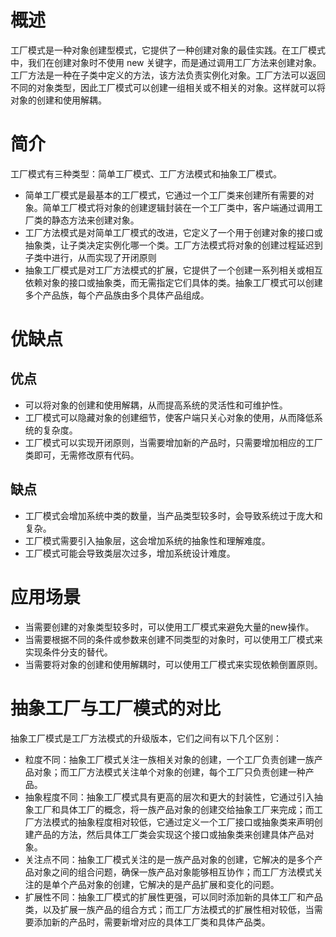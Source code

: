 # 概述
工厂模式是一种对象创建型模式，它提供了一种创建对象的最佳实践。在工厂模式中，我们在创建对象时不使用 new 关键字，而是通过调用工厂方法来创建对象。工厂方法是一种在子类中定义的方法，该方法负责实例化对象。工厂方法可以返回不同的对象类型，因此工厂模式可以创建一组相关或不相关的对象。这样就可以将对象的创建和使用解耦。

# 简介

工厂模式有三种类型：简单工厂模式、工厂方法模式和抽象工厂模式。

- 简单工厂模式是最基本的工厂模式，它通过一个工厂类来创建所有需要的对象。简单工厂模式将对象的创建逻辑封装在一个工厂类中，客户端通过调用工厂类的静态方法来创建对象。
- 工厂方法模式是对简单工厂模式的改进，它定义了一个用于创建对象的接口或抽象类，让子类决定实例化哪一个类。工厂方法模式将对象的创建过程延迟到子类中进行，从而实现了开闭原则
- 抽象工厂模式是对工厂方法模式的扩展，它提供了一个创建一系列相关或相互依赖对象的接口或抽象类，而无需指定它们具体的类。抽象工厂模式可以创建多个产品族，每个产品族由多个具体产品组成。

# 优缺点

## 优点
- 可以将对象的创建和使用解耦，从而提高系统的灵活性和可维护性。
- 工厂模式可以隐藏对象的创建细节，使客户端只关心对象的使用，从而降低系统的复杂度。
- 工厂模式可以实现开闭原则，当需要增加新的产品时，只需要增加相应的工厂类即可，无需修改原有代码。

## 缺点
- 工厂模式会增加系统中类的数量，当产品类型较多时，会导致系统过于庞大和复杂。
- 工厂模式需要引入抽象层，这会增加系统的抽象性和理解难度。
- 工厂模式可能会导致类层次过多，增加系统设计难度。

# 应用场景
- 当需要创建的对象类型较多时，可以使用工厂模式来避免大量的new操作。
- 当需要根据不同的条件或参数来创建不同类型的对象时，可以使用工厂模式来实现条件分支的替代。
- 当需要将对象的创建和使用解耦时，可以使用工厂模式来实现依赖倒置原则。

# 抽象工厂与工厂模式的对比

抽象工厂模式是工厂方法模式的升级版本，它们之间有以下几个区别：

- 粒度不同：抽象工厂模式关注一族相关对象的创建，一个工厂负责创建一族产品对象；而工厂方法模式关注单个对象的创建，每个工厂只负责创建一种产品。
- 抽象程度不同：抽象工厂模式具有更高的层次和更大的封装性，它通过引入抽象工厂和具体工厂的概念，将一族产品对象的创建交给抽象工厂来完成；而工厂方法模式的抽象程度相对较低，它通过定义一个工厂接口或抽象类来声明创建产品的方法，然后具体工厂类会实现这个接口或抽象类来创建具体产品对象。
- 关注点不同：抽象工厂模式关注的是一族产品对象的创建，它解决的是多个产品对象之间的组合问题，确保一族产品对象能够相互协作；而工厂方法模式关注的是单个产品对象的创建，它解决的是产品扩展和变化的问题。
- 扩展性不同：抽象工厂模式的扩展性更强，可以同时添加新的具体工厂和产品类，以及扩展一族产品的组合方式；而工厂方法模式的扩展性相对较低，当需要添加新的产品时，需要新增对应的具体工厂类和具体产品类。


